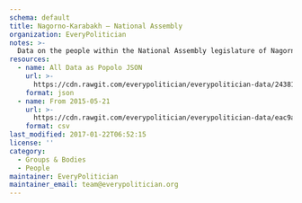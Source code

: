 ```yaml
---
schema: default
title: Nagorno-Karabakh — National Assembly
organization: EveryPolitician
notes: >-
  Data on the people within the National Assembly legislature of Nagorno-Karabakh.
resources:
  - name: All Data as Popolo JSON
    url: >-
      https://cdn.rawgit.com/everypolitician/everypolitician-data/24381c59f112b85ff37127f8d0a16e992ec532ab/data/Nagorno_Karabakh/Assembly/ep-popolo-v1.0.json
    format: json
  - name: From 2015-05-21
    url: >-
      https://cdn.rawgit.com/everypolitician/everypolitician-data/eac9a60ffd90305584c7ee9f42c0a93de3c9b834/data/Nagorno_Karabakh/Assembly/term-6.csv
    format: csv
last_modified: 2017-01-22T06:52:15
license: ''
category:
  - Groups & Bodies
  - People
maintainer: EveryPolitician
maintainer_email: team@everypolitician.org
---
```

